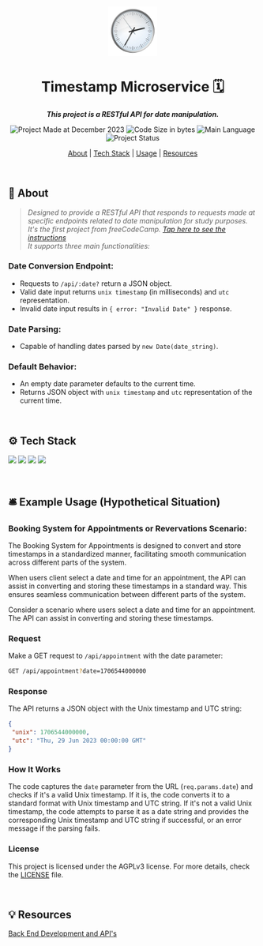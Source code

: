 <p align="center">
<img src="clock.png" alt="Clock" width="20%"/>
</p>

<h1 align="center">
    Timestamp Microservice 🗓️
</h1>

<p align="center">
   <b><i>This project is a RESTful API for date manipulation.</i></b><br>
</p>

<p align="center">
        <img alt="Project Made at December 2023" src="https://img.shields.io/badge/month%20of%20creation-december%2F2023-6272a4">
        <img alt="Code Size in bytes" src="https://img.shields.io/github/languages/code-size/kellymoreira/Timestamp-Microservice?color=6272a4" />
	<img alt="Main Language" src="https://img.shields.io/github/languages/top/kellymoreira/Timestamp-Microservice?color=6272a4"/>
        <img alt="Project Status" src="https://img.shields.io/badge/status-completed-6272a4">
</p>


<p align="center">
    <a href="#About">About</a>
   | <a href="#Tech Stack">Tech Stack</a>
   | <a href="#Usage">Usage</a>
   | <a href="#Resources">Resources</a>
</p>

<br>

<h2 id="About">📜 About</h2>

>*Designed to provide a RESTful API that responds to requests made at specific endpoints related to date manipulation for study purposes. <br>
>It's the first project from freeCodeCamp. [Tap here to see the instructions](https://www.freecodecamp.org/learn/apis-and-microservices/apis-and-microservices-projects/timestamp-microservice) <br> 
>It supports three main functionalities:* <br>

### Date Conversion Endpoint:
 - Requests to `/api/:date?` return a JSON object. <br>
 - Valid date input returns `unix timestamp` (in milliseconds) and `utc` representation. <br>
 - Invalid date input results in `{ error: "Invalid Date" }` response. <br>

### Date Parsing:
 - Capable of handling dates parsed by `new Date(date_string)`. <br>

### Default Behavior:
 - An empty date parameter defaults to the current time.
 - Returns JSON object with `unix timestamp` and `utc` representation of the current time.

<br>

<h2 id="Tech Stack">⚙️ Tech Stack</h2>

<img src="https://img.shields.io/badge/Node.js-339933?style=for-the-badge&logo=nodedotjs&logoColor=white"/> <img src="https://img.shields.io/badge/Express.js-000000?style=for-the-badge&logo=express&logoColor=white" /> <img src="https://img.shields.io/badge/CSS3-1572B6?style=for-the-badge&logo=css3&logoColor=white"/> <img src="https://img.shields.io/badge/HTML5-E34F26?style=for-the-badge&logo=html5&logoColor=white"/>

<br>


<h2 id="Usage">🛎️ Example Usage (Hypothetical Situation)</h2>

### Booking System for Appointments or Revervations Scenario:
The Booking System for Appointments is designed to convert and store timestamps in a standardized manner, facilitating smooth communication across different parts of the system.


When users client select a date and time for an appointment, the API can assist in converting and storing these timestamps in a standard way.
This ensures seamless communication between different parts of the system.

Consider a scenario where users select a date and time for an appointment. The API can assist in converting and storing these timestamps.

### Request

Make a GET request to `/api/appointment` with the date parameter:

```bash
GET /api/appointment?date=1706544000000
```

### Response

The API returns a JSON object with the Unix timestamp and UTC string:

```json
{
 "unix": 1706544000000,
 "utc": "Thu, 29 Jun 2023 00:00:00 GMT"
}
```

### How It Works

The code captures the `date` parameter from the URL (`req.params.date`) and checks if it's a valid Unix timestamp. If it is, the code converts it to a standard format with Unix timestamp and UTC string. If it's not a valid Unix timestamp, the code attempts to parse it as a date string and provides the corresponding Unix timestamp and UTC string if successful, or an error message if the parsing fails.

### License

This project is licensed under the AGPLv3 license. For more details, check the [LICENSE](./LICENSE) file.

<br>

<h2 id="Resources">💡 Resources</h2>

[Back End Development and API's](https://www.freecodecamp.org/learn/back-end-development-and-apis/)


